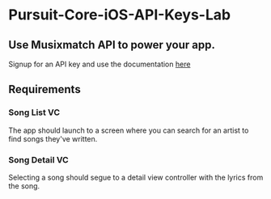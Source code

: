 # Pursuit-Core-iOS-API-Keys-Lab


## Use Musixmatch API to power your app.

Signup for an API key and use the documentation [here](https://developer.musixmatch.com/documentation)


## Requirements

### Song List VC

The app should launch to a screen where you can search for an artist to find songs they've written.  

### Song Detail VC

Selecting a song should segue to a detail view controller with the lyrics from the song.


